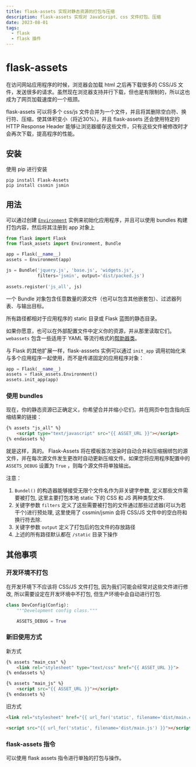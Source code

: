 ```yaml
---
title: flask-assets 实现对静态资源的打包与压缩
description: flask-assets 实现对 JavaScript、css 文件打包、压缩
date: 2023-08-01
tags:
  - flask
  - flask 插件
---
```

# flask-assets

在访问网站应用程序的时候，浏览器会加载 html 之后再下载很多的 CSS/JS 文件，发送很多的请求。虽然现在浏览器支持并行下载，但也是有限制的，所以这也成为了网页加载速度的一个瓶颈。

flask-assets 可以将多个 css/js 文件合并为一个文件，并且将其删除空白符、换行符、压缩，使其体积变小（将近30%）。并且 flask-assets 还会使用特定的 HTTP Response Header 能够让浏览器缓存这些文件，只有这些文件被修改时才会再次下载，提高程序的性能。

## 安装

使用 pip 进行安装

```
pip install Flask-Assets
pip install cssmin jsmin
```

## 用法

可以通过创建  [`Environment`](https://flask-assets.readthedocs.io/en/latest/#flask_assets.Environment "flask_assets.Environment") 实例来初始化应用程序，并且可以使用 bundles 构建打包内容，然后将其注册到 app 对象上

```python
from flask import Flask
from flask_assets import Environment, Bundle

app = Flask(__name__)
assets = Environment(app)

js = Bundle('jquery.js', 'base.js', 'widgets.js',
            filters='jsmin', output='dist/packed.js')
            
assets.register('js_all', js)
```

一个 Bundle 对象包含任意数量的源文件（也可以包含其他嵌套包）、过滤器列表、与输出目标。

所有路径都相对于应用程序的 static 目录或 Flask 蓝图的静态目录。

如果你愿意，也可以在外部配置文件中定义你的资源，并从那里读取它们。 `webassets` 包含一些适用于 YAML 等流行格式的[帮助器类](https://webassets.readthedocs.io/en/latest/loaders.html#loaders)。

与 Flask 的其他扩展一样，flask-asssets 实例可以通过 `init_app` 调用初始化来与多个应用程序一起使用，而不是传递固定的应用程序对象：

```python
app = Flask(__name__)
assets = flask_assets.Environment()
assets.init_app(app)
```

### 使用 bundles

现在，你的静态资源已正确定义，你希望合并并缩小它们，并在网页中包含指向压缩结果的链接：

```html
{% assets "js_all" %}
    <script type="text/javascript" src="{{ ASSET_URL }}"></script>
{% endassets %}
```

就是这样，真的。 Flask-Assets 将在模板首次渲染时自动合并和压缩捆绑包的源文件，并在每次源文件发生更改时自动更新压缩文件。如果您将应用程序配置中的 `ASSETS_DEBUG` 设置为 `True` ，则每个源文件将单独输出。

注意：
1. `Bundel()` 的构造器能够接受无限个文件名作为非关键字参数, 定义那些文件需要被打包, 这里主要打包本地 static 下的 CSS 和 JS 两种类型文件.
2. 关键字参数 `filters` 定义了这些需要被打包的文件通过那些过滤器(可以为若干个)进行预处理, 这里使用了 cssmin/jsmin 会将 CSS/JS 文件中的空白符和换行符去除.
3. 关键字参数 `output` 定义了打包后的包文件的存放路径
4. 上述的所有路径默认都在 `/static` 目录下操作


## 其他事项

### 开发环境不打包

在开发环境下不应该将 CSS/JS 文件打包, 因为我们可能会经常对这些文件进行修改, 所以需要设定在开发环境中不打包, 但生产环境中会自动进行打包.

```python
class DevConfig(Config):
    """Development config class."""

    ASSETS_DEBUG = True
```


### 新旧使用方式

新方式

```html
{% assets "main_css" %} 
	<link rel="stylesheet" type="text/css" href="{{ ASSET_URL }}"> 
{% endassets %}

{% assets "main_js" %}
	<script src="{{ ASSET_URL }}"></script>
{% endassets %}

```

旧方式

```html
<link rel="stylesheet" href="{{ url_for('static', filename='dist/main.css') }}">

<script src="{{ url_for('static', filename='dist/main.js') }}"></script>
```

### flask-assets 指令

可以使用 flask assets 指令进行单独的打包与操作。